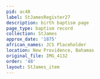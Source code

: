 ```yaml
---
pid: ac48
label: StJamesRegister27
description: birth baptism page
page_type: baptism record
collection: StJames
approx_date: '1875'
african_names: JCS Placeholder
location: New Providence, Bahamas
original_file: IMG_4132
order: '48'
layout: StJames_item
---
```

